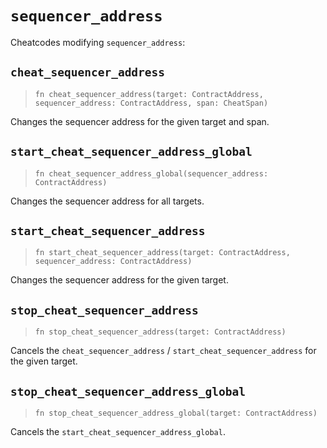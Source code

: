 # `sequencer_address`

Cheatcodes modifying `sequencer_address`:

## `cheat_sequencer_address`
> `fn cheat_sequencer_address(target: ContractAddress, sequencer_address: ContractAddress, span: CheatSpan)`

Changes the sequencer address for the given target and span.

## `start_cheat_sequencer_address_global`
> `fn cheat_sequencer_address_global(sequencer_address: ContractAddress)`

Changes the sequencer address for all targets.

## `start_cheat_sequencer_address`
> `fn start_cheat_sequencer_address(target: ContractAddress, sequencer_address: ContractAddress)`

Changes the sequencer address for the given target.

## `stop_cheat_sequencer_address`
> `fn stop_cheat_sequencer_address(target: ContractAddress)`

Cancels the `cheat_sequencer_address` / `start_cheat_sequencer_address` for the given target.

## `stop_cheat_sequencer_address_global`
> `fn stop_cheat_sequencer_address_global(target: ContractAddress)`

Cancels the `start_cheat_sequencer_address_global`.
